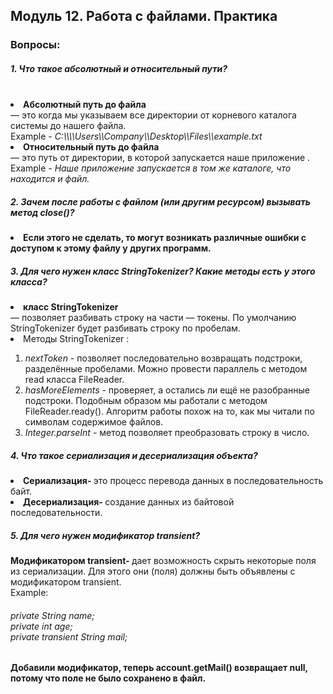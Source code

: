 <h2>  Модуль 12. Работа с файлами. Практика  </h2>
<h3> Вопросы:  </h3> 
<h5> 1. Что такое абсолютный и относительный пути? </h5>
<br>
<strong> <li> Абсолютный путь до файла</li></strong> — это когда мы указываем все директории от корневого каталога системы до нашего файла. <br>
Example - <i> C:\\\\Users\\Company\\Desktop\\Files\\example.txt</i><br>
<strong> <li> Относительный путь до файла</li></strong> — это путь от директории, в которой запускается наше приложение . <br>
Example - <i>Наше приложение запускается в том же каталоге, что находится и файл.</i>

<h5> 2. Зачем после работы с файлом (или другим ресурсом) вызывать метод close()? </h5>

<strong> <li> Если этого не сделать, то могут возникать различные ошибки с доступом к этому файлу у других программ.</li> </strong>  

<h5> 3. Для чего нужен класс StringTokenizer? Какие методы есть у этого класса? </h5>
<strong> <li> класс StringTokenizer </li> </strong> — позволяет разбивать строку на части — токены. По умолчанию StringTokenizer будет разбивать строку по пробелам.
<li>Mетоды StringTokenizer : </li>
<ol>
<li><i> nextToken - </i> позволяет последовательно возвращать подстроки, разделённые пробелами. Можно провести параллель с методом read класса FileReader.</li> 
<li><i> hasMoreElements - </i> проверяет, а остались ли ещё не разобранные подстроки. Подобным образом мы работали с методом FileReader.ready(). Алгоритм работы похож на то, как мы читали по символам содержимое файлов. </li>
<li><i> Integer.parseInt - </i>  метод позволяет преобразовать строку в число. </li>
</ol>
<h5> 4. Что такое сериализация и десериализация объекта? </h5>

<li> <strong> Сериализация- </strong>  это процесс перевода данных в последовательность байт. <br></li>
<li> <strong> Десериализация- </strong>  создание данных из байтовой последовательности. <br></li>

<h5> 5. Для чего нужен модификатор transient? </h5>
<strong> Модификатором transient- </strong> дает возможность скрыть некоторые поля из сериализации. Для этого они (поля) должны быть объявлены с модификатором transient.  <br>
Example: <br>
        <h6>  private String name;<br>
              private int age;<br>
              private  transient  String mail; <br> </h6> 
<strong> Добавили модификатор, теперь account.getMail() возвращает null, потому что поле не было сохранено в файл. </strong> 